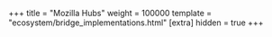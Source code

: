 +++
title = "Mozilla Hubs"
weight = 100000
template = "ecosystem/bridge_implementations.html"
[extra]
hidden = true
+++
